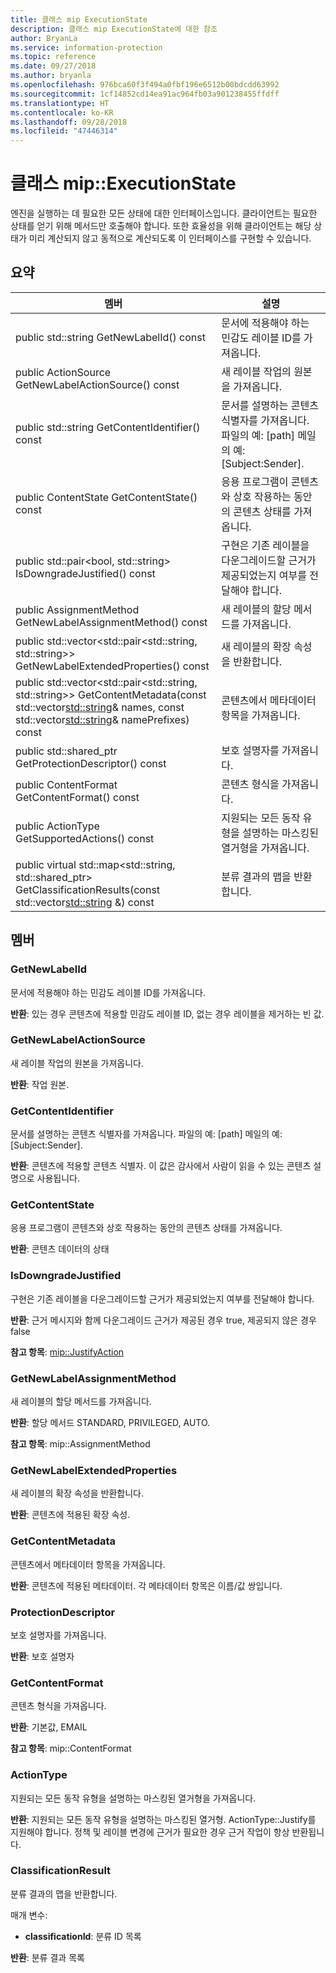 ```yaml
---
title: 클래스 mip ExecutionState
description: 클래스 mip ExecutionState에 대한 참조
author: BryanLa
ms.service: information-protection
ms.topic: reference
ms.date: 09/27/2018
ms.author: bryanla
ms.openlocfilehash: 976bca60f3f494a0fbf196e6512b00bdcdd63992
ms.sourcegitcommit: 1cf14852cd14ea91ac964fb03a901238455ffdff
ms.translationtype: HT
ms.contentlocale: ko-KR
ms.lasthandoff: 09/28/2018
ms.locfileid: "47446314"
---
```

# <a name="class-mipexecutionstate"></a>클래스 mip::ExecutionState 
엔진을 실행하는 데 필요한 모든 상태에 대한 인터페이스입니다.
클라이언트는 필요한 상태를 얻기 위해 메서드만 호출해야 합니다. 또한 효율성을 위해 클라이언트는 해당 상태가 미리 계산되지 않고 동적으로 계산되도록 이 인터페이스를 구현할 수 있습니다.
  
## <a name="summary"></a>요약
 멤버                        | 설명                                
--------------------------------|---------------------------------------------
 public std::string GetNewLabelId() const  |  문서에 적용해야 하는 민감도 레이블 ID를 가져옵니다.
 public ActionSource GetNewLabelActionSource() const  |  새 레이블 작업의 원본을 가져옵니다.
 public std::string GetContentIdentifier() const  |  문서를 설명하는 콘텐츠 식별자를 가져옵니다. 파일의 예: [path] 메일의 예: [Subject:Sender].
 public ContentState GetContentState() const  |  응용 프로그램이 콘텐츠와 상호 작용하는 동안의 콘텐츠 상태를 가져옵니다.
public std::pair<bool, std::string> IsDowngradeJustified() const  |  구현은 기존 레이블을 다운그레이드할 근거가 제공되었는지 여부를 전달해야 합니다.
 public AssignmentMethod GetNewLabelAssignmentMethod() const  |  새 레이블의 할당 메서드를 가져옵니다.
public std::vector<std::pair<std::string, std::string>> GetNewLabelExtendedProperties() const  |  새 레이블의 확장 속성을 반환합니다.
public std::vector<std::pair<std::string, std::string>> GetContentMetadata(const std::vector<std::string>& names, const std::vector<std::string>& namePrefixes) const  |  콘텐츠에서 메타데이터 항목을 가져옵니다.
public std::shared_ptr<ProtectionDescriptor> GetProtectionDescriptor() const  |  보호 설명자를 가져옵니다.
 public ContentFormat GetContentFormat() const  |  콘텐츠 형식을 가져옵니다.
 public ActionType GetSupportedActions() const  |  지원되는 모든 동작 유형을 설명하는 마스킹된 열거형을 가져옵니다.
public virtual std::map<std::string, std::shared_ptr<ClassificationResult>> GetClassificationResults(const std::vector<std::string> &) const  |  분류 결과의 맵을 반환합니다.
  
## <a name="members"></a>멤버
  
### <a name="getnewlabelid"></a>GetNewLabelId
문서에 적용해야 하는 민감도 레이블 ID를 가져옵니다.

  
**반환**: 있는 경우 콘텐츠에 적용할 민감도 레이블 ID, 없는 경우 레이블을 제거하는 빈 값.
  
### <a name="getnewlabelactionsource"></a>GetNewLabelActionSource
새 레이블 작업의 원본을 가져옵니다.

  
**반환**: 작업 원본.
  
### <a name="getcontentidentifier"></a>GetContentIdentifier
문서를 설명하는 콘텐츠 식별자를 가져옵니다. 파일의 예: [path] 메일의 예: [Subject:Sender].

  
**반환**: 콘텐츠에 적용할 콘텐츠 식별자.
이 값은 감사에서 사람이 읽을 수 있는 콘텐츠 설명으로 사용됩니다.
  
### <a name="getcontentstate"></a>GetContentState
응용 프로그램이 콘텐츠와 상호 작용하는 동안의 콘텐츠 상태를 가져옵니다.

  
**반환**: 콘텐츠 데이터의 상태
  
### <a name="isdowngradejustified"></a>IsDowngradeJustified
구현은 기존 레이블을 다운그레이드할 근거가 제공되었는지 여부를 전달해야 합니다.

  
**반환**: 근거 메시지와 함께 다운그레이드 근거가 제공된 경우 true, 제공되지 않은 경우 false 
  
**참고 항목**: [mip::JustifyAction](class_mip_justifyaction.md)
  
### <a name="getnewlabelassignmentmethod"></a>GetNewLabelAssignmentMethod
새 레이블의 할당 메서드를 가져옵니다.

  
**반환**: 할당 메서드 STANDARD, PRIVILEGED, AUTO. 
  
**참고 항목**: mip::AssignmentMethod
  
### <a name="getnewlabelextendedproperties"></a>GetNewLabelExtendedProperties
새 레이블의 확장 속성을 반환합니다.

  
**반환**: 콘텐츠에 적용된 확장 속성.
  
### <a name="getcontentmetadata"></a>GetContentMetadata
콘텐츠에서 메타데이터 항목을 가져옵니다.

  
**반환**: 콘텐츠에 적용된 메타데이터. 각 메타데이터 항목은 이름/값 쌍입니다.
  
### <a name="protectiondescriptor"></a>ProtectionDescriptor
보호 설명자를 가져옵니다.

  
**반환**: 보호 설명자
  
### <a name="getcontentformat"></a>GetContentFormat
콘텐츠 형식을 가져옵니다.

  
**반환**: 기본값, EMAIL 
  
**참고 항목**: mip::ContentFormat
  
### <a name="actiontype"></a>ActionType
지원되는 모든 동작 유형을 설명하는 마스킹된 열거형을 가져옵니다.

  
**반환**: 지원되는 모든 동작 유형을 설명하는 마스킹된 열거형.
ActionType::Justify를 지원해야 합니다. 정책 및 레이블 변경에 근거가 필요한 경우 근거 작업이 항상 반환됩니다.
  
### <a name="classificationresult"></a>ClassificationResult
분류 결과의 맵을 반환합니다.

매개 변수:  
* **classificationId**: 분류 ID 목록 



  
**반환**: 분류 결과 목록